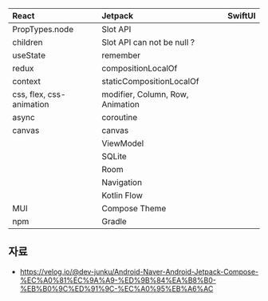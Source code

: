 | React | Jetpack | SwiftUI
| :--- | :--- | :--- 
| PropTypes.node | Slot API |
| children | Slot API can not be null ?
| useState | remember |
| redux | compositionLocalOf |
| context | staticCompositionLocalOf
| css, flex, css-animation | modifier, Column, Row, Animation
| async | coroutine
| canvas | canvas
| | ViewModel
| | SQLite
| | Room
| | Navigation
| | Kotlin Flow
| MUI | Compose Theme
| npm | Gradle

## 자료
* https://velog.io/@dev-junku/Android-Naver-Android-Jetpack-Compose-%EC%A0%81%EC%9A%A9-%ED%9B%84%EA%B8%B0-%EB%B0%9C%ED%91%9C-%EC%A0%95%EB%A6%AC
